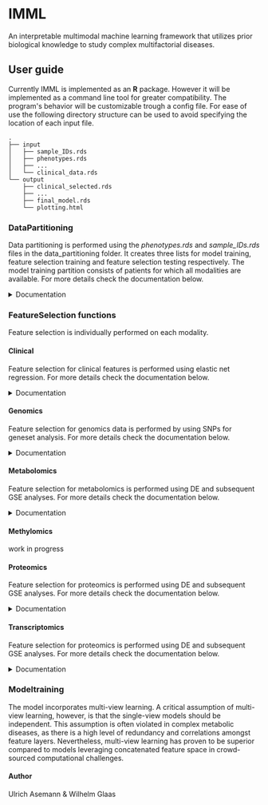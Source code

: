 # IMML
An interpretable multimodal machine learning framework that utilizes prior biological knowledge to study complex multifactorial diseases.

## User guide
Currently IMML is implemented as an **R** package. However it will be implemented as a command line tool for greater compatibility. The program's behavior will be customizable trough a config file. For ease of use the following directory structure can be used to avoid specifying the location of each input file.
```
. 
├── input
│   ├── sample_IDs.rds
│   ├── phenotypes.rds
│   ├── ...
│   └── clinical_data.rds
└── output
    ├── clinical_selected.rds
    ├── ...
    ├── final_model.rds
    └── plotting.html
```



### DataPartitioning
Data partitioning is performed using the _phenotypes.rds_ and _sample_IDs.rds_ files in the data_partitioning folder. It creates three lists for model training, feature selection training and feature selection testing respectively. The model training partition consists of patients for which all modalities are available. For more details check the documentation below.

<details>
  <summary> Documentation </summary>
  
  #### Description
  
  Builds a list data partitions for the provided sets of IDs.
  
  
  #### Usage
  
  ```r
  DataPartitioning(
    phenotypeIDs,
    dataIDs,
    phenotype,
    partitioning = 0.8,
    numPartitions = 100,
    k = 5,
    iter = 100,
    seed = 123
  )
  ```
  
  
  #### Arguments
  
  Argument      |Description
  ------------- |----------------
  `phenotypeIDs`     |     A data.frame with samples as rows and sample IDs as row names. Columns are phenotypes of interest. If for a sample no information about a phenotype is available, it has to be indicated by NA.
  `dataIDs`     |     A data.frame with samples as rows and the data modalities as columns. Row names represent sample IDs. It holds the data IDs of a sample for each modality. If for a sample there is no data for a modality, it has to be indicated by NA.
  `phenotype`     |     The name of the column in phenotypeIDs, which will be used in the analysis.
  `partitioning`     |     A value, that determines what percentage of samples are used for training during feature selection and model training.
  `numPartitions`     |     The number of partitions that are build for feature selection and model training.
  `k`     |     The amount of folds used for k-fold cross validation during model training.
  `iter`     |     The amount of iterations for k-fold cross validation during model training.
  `seed`     |     The seed used for random number generation. Using the same seed ensures reproducibility.
  
</details>


### FeatureSelection functions
Feature selection is individually performed on each modality. 

#### Clinical
Feature selection for clinical features is performed using elastic net regression. For more details check the documentation below.

<details>
  <summary> Documentation </summary>
  
#### Description

Feature selection for clinical data using elastic net models.


#### Usage

```r
FsClinical(
  trainIDs,
  testIDs,
  dataIDs,
  phenotypeIDs,
  phenotype,
  clinicalData,
  seed = 123
)
```


#### Arguments

Argument      |Description
------------- |----------------
`trainIDs`     |     Set of training IDs from the `DataPartitioning()` function for the feature selection.
`testIDs`     |     Set of testing IDs from the `DataPartitioning()` function for the feature selection.
`dataIDs`     |     A data.frame with samples as rows and the data modalities as columns. Row names represent sample IDs. It holds the data IDs of a sample for each modality. If for a sample there is no data for a modality, it has to be indicated by NA.
`phenotypeIDs`     |     A data.frame with samples as rows and sample IDs as row names. Columns are phenotypes of interest. If for a sample no information about a phenotype is available, it has to be indicated by NA.
`phenotype`     |     The name of the column in phenotypeIDs, which will be used in the analysis.
`clinicalData`     |     A data.frame with samples as rows and sample IDs as row names. Columns are the clinical variables and are named accordingly.
`seed`     |     The seed used for random number generation. Using the same seed ensures reproducibility.

  
</details>

#### Genomics
Feature selection for genomics data is performed by using SNPs for geneset analysis. For more details check the documentation below.

<details>
  <summary> Documentation </summary>
  
#### Description

Feature selection for genomics data using GSEA.


#### Usage

```r
FsGenomics(
  trainIDs,
  testIDs,
  dataIDs,
  phenotypeIDs,
  phenotype,
  binaryFilePrefix,
  geneLocFile,
  geneSetFile,
  outputPrefix,
  seed = 123
)
```


#### Arguments

Argument      |Description
------------- |----------------
`trainIDs`     |     Set of training IDs from the `data_partitioning()` function for the feature selection.
`testIDs`     |     Set of testing IDs from the `data_partitioning()` function for the feature selection.
`dataIDs`     |     A data.frame with samples as rows and the data modalities as columns. It holds the data IDs of a sample for each modality. If for a sample there is no data for a modality, it has to be indicated by NA.
`phenotypeIDs`     |     A data.frame with samples as rows and sample IDs as row names. Columns are phenotypes of interest. If for a sample no information about a phenotype is available, it has to be indicated by NA.
`phenotype`     |     The name of the column in phenotypeIDs, which will be used in the analysis.
`binaryFilePrefix`     |     The file path to the .bim/.bed files used. Only specify the prefix without the file types.
`geneLocFile`     |     The file path to the gene location file to be used.
`geneSetFile`     |     The file path to the gene set file to be used.
`outputPrefix`     |     The prefix of the output file.
`seed`     |     The seed used for random number generation. Using the same seed ensures reproducibility.

  
</details>

#### Metabolomics
Feature selection for metabolomics is performed using DE and subsequent GSE analyses.  For more details check the documentation below.

<details>
  <summary> Documentation </summary>
  
#### Description

Feature selection for metabolomics data using GSEA.


#### Usage

```r
FsMetabolomics(
  trainIDs,
  testIDs,
  dataIDs,
  phenotypeIDs,
  phenotype,
  metabolomicsData,
  geneAnnotation,
  pathwayList,
  gseMinSize = 5,
  resampling = TRUE,
  includeDE = FALSE,
  gseThreshold = 0.1,
  deThreshold = 0.05,
  verbose = FALSE,
  seed = 123
)
```


#### Arguments

Argument      |Description
------------- |----------------
`trainIDs`     |     Set of training IDs from the `data_partitioning()` function for the feature selection.
`testIDs`     |     Set of testing IDs from the `data_partitioning()` function for the feature selection.
`dataIDs`     |     A data.frame with samples as rows and the data modalities as columns. It holds the data IDs of a sample for each modality. If for a sample there is no data for a modality, it has to be indicated by NA.
`phenotypeIDs`     |     A data.frame with samples as rows and sample IDs as row names. Columns are phenotypes of interest. If for a sample no information about a phenotype is available, it has to be indicated by NA.
`phenotype`     |     The name of the column in phenotypeIDs, which will be used in the analysis.
`metabolomicsData`     |     A table holding the data for the metabolomics.
`geneAnnotation`     |     A data.frame of gene IDs and corresponding gene symbols, has at least 3 columns: "ID", "Symbol" and "EntrezID".
`pathwayList`     |     A list containing the pathways for the metabolomics.
`gseMinSize`     |     The minimum amount of genes in the genesets considered during GSE.
`resampling`     |     A logical value, whether resampling should be performed. Resampling goes through the amount of iterations present in `trainIDs` and `testIDs` .
`includeDE`     |     A logical value, whether results from the DE analysis should be included in the final results.
`gseThreshold`     |     The significance threshold for GSE.
`deThreshold`     |     The significance threshold for DE.
`verbose`     |     A logical value, whether verbose information should be printed to the console.
`seed`     |     The seed used for random number generation. Using the same seed ensures reproducibility.
  
</details>

#### Methylomics
work in progress

#### Proteomics
Feature selection for proteomics is performed using DE and subsequent GSE analyses.  For more details check the documentation below.

<details>
  <summary> Documentation </summary>
  
#### Description

The function for the feature selection for proteomics data.


#### Usage

```r
FsProteomics(
  trainIDs,
  testIDs,
  dataIDs,
  phenotypeIDs,
  phenotype,
  proteomicsData,
  geneAnnotation,
  pathwayList,
  gseMinSize = 5,
  resampling = TRUE,
  includeDE = FALSE,
  gseThreshold = 0.1,
  deThreshold = 0.05,
  verbose = FALSE,
  seed = 123
)
```


#### Arguments

Argument      |Description
------------- |----------------
`trainIDs`     |     Set of training IDs from the `data_partitioning()` function for the feature selection.
`testIDs`     |     Set of testing IDs from the `data_partitioning()` function for the feature selection.
`dataIDs`     |     A data.frame with samples as rows and the data modalities as columns. It holds the data IDs of a sample for each modality. If for a sample there is no data for a modality, it has to be indicated by NA.
`phenotypeIDs`     |     A data.frame with samples as rows and sample IDs as row names. Columns are phenotypes of interest. If for a sample no information about a phenotype is available, it has to be indicated by NA.
`phenotype`     |     The name of the column in phenotypeIDs, which will be used in the analysis.
`proteomicsData`     |     A table holding the data for the proteomics.
`geneAnnotation`     |     A data.frame of gene IDs and corresponding gene symbols, has at least 3 columns: "ID", "Symbol" and "EntrezID".
`pathwayList`     |     A list containing the pathways for the metabolomics.
`gseMinSize`     |     The minimum amount of genes in the genesets considered during GSE. Resampling goes through the amount of iterations present in `trainIDs` and `testIDs` .
`resampling`     |     A logical value, whether resampling should be performed.
`includeDE`     |     A logical value, whether results from the DE analysis should be included in the final results.
`gseThreshold`     |     The significance threshold for GSE.
`deThreshold`     |     The significance threshold for DE.
`verbose`     |     A logical value, whether verbose information should be printed to the console.
`seed`     |     The seed used for random number generation. Using the same seed ensures reproducibility.
  
</details>

#### Transcriptomics
Feature selection for proteomics is performed using DE and subsequent GSE analyses.  For more details check the documentation below.

<details>
  <summary> Documentation </summary>
  
#### Description

Feature selection for transcriptomics data using GSEA.


#### Usage

```r
FsTranscriptomics(
  trainIDs,
  testIDs,
  dataIDs,
  phenotypeIDs,
  phenotype,
  transcriptomicsData,
  geneAnnotation,
  pathwayList,
  gseMinSize = 5,
  resampling = TRUE,
  includeDE = FALSE,
  gseThreshold = 0.1,
  deThreshold = 0.05,
  verbose = FALSE,
  seed = 123
)
```


#### Arguments

Argument      |Description
------------- |----------------
`trainIDs`     |     Set of training IDs from the `DataPartitioning()` function for the feature selection.
`testIDs`     |     Set of testing IDs from the `DataPartitioning()` function for the feature selection.
`dataIDs`     |     A data.frame with samples as rows and the data modalities as columns. It holds the data IDs of a sample for each modality. If for a sample there is no data for a modality, it has to be indicated by NA.
`phenotypeIDs`     |     A data.frame with samples as rows and sample IDs as row names. Columns are phenotypes of interest. If for a sample no information about a phenotype is available, it has to be indicated by NA.
`phenotype`     |     The name of the column in phenotypeIDs, which will be used in the analysis.
`transcriptomicsData`     |     A data.frame with genes as rows and gene IDs as row names. Columns are samples with the sample IDs as column names.
`geneAnnotation`     |     A data.frame of gene IDs and corresponding gene symbols, has at least 3 columns: "ID", "Symbol" and "EntrezID".
`pathwayList`     |     A list of pathways used in GSEA.
`gseMinSize`     |     The minimum amount of genes in the genesets considered during GSE.
`resampling`     |     A logical value, whether resampling should be performed. Resampling goes through the amount of iterations present in `trainIDs` and `testIDs` .
`includeDE`     |     A logical value, whether results from the DE analysis should be included in the final results.
`gseThreshold`     |     The significance threshold for GSE.
`deThreshold`     |     The significance threshold for DE.
`verbose`     |     A logical values, whether verbose information should be printed to the console.
`seed`     |     The seed used for random number generation. Using the same seed ensures reproducibility.
  
</details>

### Modeltraining
The model incorporates multi-view learning. A critical assumption of multi-view learning, however, is that the single-view models should be independent. This assumption is often violated in complex metabolic diseases, as there is a high level of redundancy and correlations amongst feature layers. Nevertheless, multi-view learning has proven to be superior compared to models leveraging concatenated feature space in crowd-sourced computational challenges. 

#### Author
Ulrich Asemann & Wilhelm Glaas
